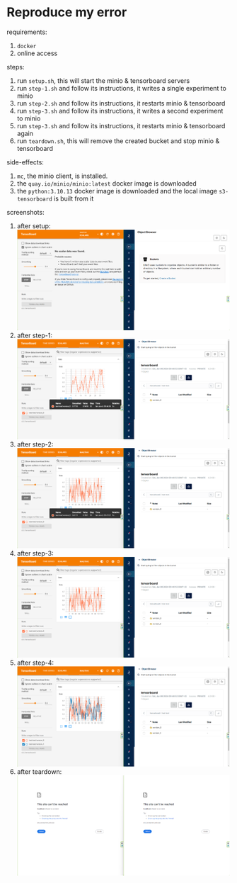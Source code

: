 # Reproduce my error
requirements:
1. `docker`
2. online access

steps:
1. run `setup.sh`, this will start the minio & tensorboard servers
2. run `step-1.sh` and follow its instructions, it writes a single experiment to minio
3. run `step-2.sh` and follow its instructions, it restarts minio & tensorboard
4. run `step-3.sh` and follow its instructions, it writes a second experiment to minio
5. run `step-3.sh` and follow its instructions, it restarts minio & tensorboard again
6. run `teardown.sh`, this will remove the created bucket and stop minio & tensorboard

side-effects:
1. `mc`, the minio client, is installed.
2. the `quay.io/minio/minio:latest` docker image is downloaded
3. the `python:3.10.13` docker image is downloaded and the local image `s3-tensorboard` is built from it

screenshots:
1. after setup: <br/> ![](screenshots/setup.png)
2. after step-1: <br/> ![](screenshots/step-1.png)
3. after step-2: <br/> ![](screenshots/step-2.png)
4. after step-3: <br/> ![](screenshots/step-3.png)
5. after step-4: <br/> ![](screenshots/step-4.png)
6. after teardown: <br/> ![](screenshots/teardown.png)
